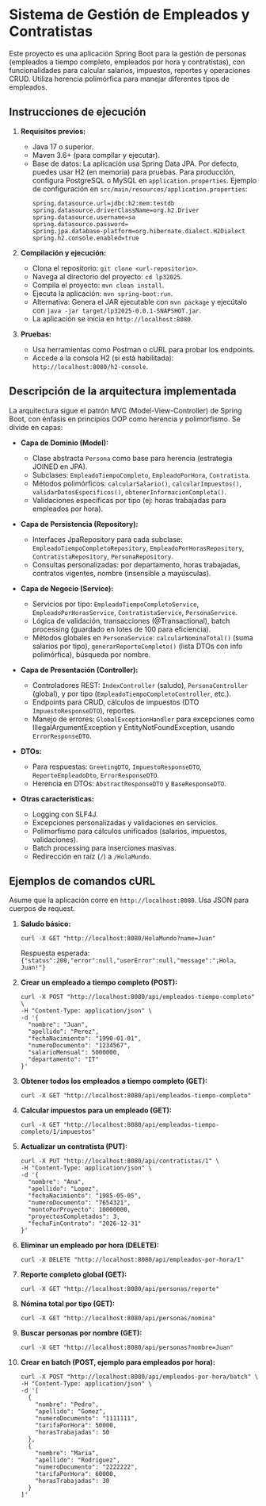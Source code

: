 # Sistema de Gestión de Empleados y Contratistas

Este proyecto es una aplicación Spring Boot para la gestión de personas (empleados a tiempo completo, empleados por hora y contratistas), con funcionalidades para calcular salarios, impuestos, reportes y operaciones CRUD. Utiliza herencia polimórfica para manejar diferentes tipos de empleados.

## Instrucciones de ejecución

1. **Requisitos previos:**
   - Java 17 o superior.
   - Maven 3.6+ (para compilar y ejecutar).
   - Base de datos: La aplicación usa Spring Data JPA. Por defecto, puedes usar H2 (en memoria) para pruebas. Para producción, configura PostgreSQL o MySQL en `application.properties`.
     Ejemplo de configuración en `src/main/resources/application.properties`:
     ```
     spring.datasource.url=jdbc:h2:mem:testdb
     spring.datasource.driverClassName=org.h2.Driver
     spring.datasource.username=sa
     spring.datasource.password=
     spring.jpa.database-platform=org.hibernate.dialect.H2Dialect
     spring.h2.console.enabled=true
     ```

2. **Compilación y ejecución:**
   - Clona el repositorio: `git clone <url-repositorio>`.
   - Navega al directorio del proyecto: `cd lp32025`.
   - Compila el proyecto: `mvn clean install`.
   - Ejecuta la aplicación: `mvn spring-boot:run`.
   - Alternativa: Genera el JAR ejecutable con `mvn package` y ejecútalo con `java -jar target/lp32025-0.0.1-SNAPSHOT.jar`.
   - La aplicación se inicia en `http://localhost:8080`.

3. **Pruebas:**
   - Usa herramientas como Postman o cURL para probar los endpoints.
   - Accede a la consola H2 (si está habilitada): `http://localhost:8080/h2-console`.

## Descripción de la arquitectura implementada

La arquitectura sigue el patrón MVC (Model-View-Controller) de Spring Boot, con énfasis en principios OOP como herencia y polimorfismo. Se divide en capas:

- **Capa de Dominio (Model):**
  - Clase abstracta `Persona` como base para herencia (estrategia JOINED en JPA).
  - Subclases: `EmpleadoTiempoCompleto`, `EmpleadoPorHora`, `Contratista`.
  - Métodos polimórficos: `calcularSalario()`, `calcularImpuestos()`, `validarDatosEspecificos()`, `obtenerInformacionCompleta()`.
  - Validaciones específicas por tipo (ej: horas trabajadas para empleados por hora).

- **Capa de Persistencia (Repository):**
  - Interfaces JpaRepository para cada subclase: `EmpleadoTiempoCompletoRepository`, `EmpleadoPorHorasRepository`, `ContratistaRepository`, `PersonaRepository`.
  - Consultas personalizadas: por departamento, horas trabajadas, contratos vigentes, nombre (insensible a mayúsculas).

- **Capa de Negocio (Service):**
  - Servicios por tipo: `EmpleadoTiempoCompletoService`, `EmpleadoPorHorasService`, `ContratistaService`, `PersonaService`.
  - Lógica de validación, transacciones (@Transactional), batch processing (guardado en lotes de 100 para eficiencia).
  - Métodos globales en `PersonaService`: `calcularNominaTotal()` (suma salarios por tipo), `generarReporteCompleto()` (lista DTOs con info polimórfica), búsqueda por nombre.

- **Capa de Presentación (Controller):**
  - Controladores REST: `IndexController` (saludo), `PersonaController` (global), y por tipo (`EmpleadoTiempoCompletoController`, etc.).
  - Endpoints para CRUD, cálculos de impuestos (DTO `ImpuestoResponseDTO`), reportes.
  - Manejo de errores: `GlobalExceptionHandler` para excepciones como IllegalArgumentException y EntityNotFoundException, usando `ErrorResponseDTO`.

- **DTOs:**
  - Para respuestas: `GreetingDTO`, `ImpuestoResponseDTO`, `ReporteEmpleadoDto`, `ErrorResponseDTO`.
  - Herencia en DTOs: `AbstractResponseDTO` y `BaseResponseDTO`.

- **Otras características:**
  - Logging con SLF4J.
  - Excepciones personalizadas y validaciones en servicios.
  - Polimorfismo para cálculos unificados (salarios, impuestos, validaciones).
  - Batch processing para inserciones masivas.
  - Redirección en raíz (`/`) a `/HolaMundo`.

## Ejemplos de comandos cURL

Asume que la aplicación corre en `http://localhost:8080`. Usa JSON para cuerpos de request.

1. **Saludo básico:**
   ```
   curl -X GET "http://localhost:8080/HolaMundo?name=Juan"
   ```
   Respuesta esperada: `{"status":200,"error":null,"userError":null,"message":"¡Hola, Juan!"}`

2. **Crear un empleado a tiempo completo (POST):**
   ```
   curl -X POST "http://localhost:8080/api/empleados-tiempo-completo" \
   -H "Content-Type: application/json" \
   -d '{
     "nombre": "Juan",
     "apellido": "Perez",
     "fechaNacimiento": "1990-01-01",
     "numeroDocumento": "1234567",
     "salarioMensual": 5000000,
     "departamento": "IT"
   }'
   ```

3. **Obtener todos los empleados a tiempo completo (GET):**
   ```
   curl -X GET "http://localhost:8080/api/empleados-tiempo-completo"
   ```

4. **Calcular impuestos para un empleado (GET):**
   ```
   curl -X GET "http://localhost:8080/api/empleados-tiempo-completo/1/impuestos"
   ```

5. **Actualizar un contratista (PUT):**
   ```
   curl -X PUT "http://localhost:8080/api/contratistas/1" \
   -H "Content-Type: application/json" \
   -d '{
     "nombre": "Ana",
     "apellido": "Lopez",
     "fechaNacimiento": "1985-05-05",
     "numeroDocumento": "7654321",
     "montoPorProyecto": 10000000,
     "proyectosCompletados": 3,
     "fechaFinContrato": "2026-12-31"
   }'
   ```

6. **Eliminar un empleado por hora (DELETE):**
   ```
   curl -X DELETE "http://localhost:8080/api/empleados-por-hora/1"
   ```

7. **Reporte completo global (GET):**
   ```
   curl -X GET "http://localhost:8080/api/personas/reporte"
   ```

8. **Nómina total por tipo (GET):**
   ```
   curl -X GET "http://localhost:8080/api/personas/nomina"
   ```

9. **Buscar personas por nombre (GET):**
   ```
   curl -X GET "http://localhost:8080/api/personas?nombre=Juan"
   ```

10. **Crear en batch (POST, ejemplo para empleados por hora):**
    ```
    curl -X POST "http://localhost:8080/api/empleados-por-hora/batch" \
    -H "Content-Type: application/json" \
    -d '[
      {
        "nombre": "Pedro",
        "apellido": "Gomez",
        "numeroDocumento": "1111111",
        "tarifaPorHora": 50000,
        "horasTrabajadas": 50
      },
      {
        "nombre": "Maria",
        "apellido": "Rodriguez",
        "numeroDocumento": "2222222",
        "tarifaPorHora": 60000,
        "horasTrabajadas": 30
      }
    ]'
    ```
